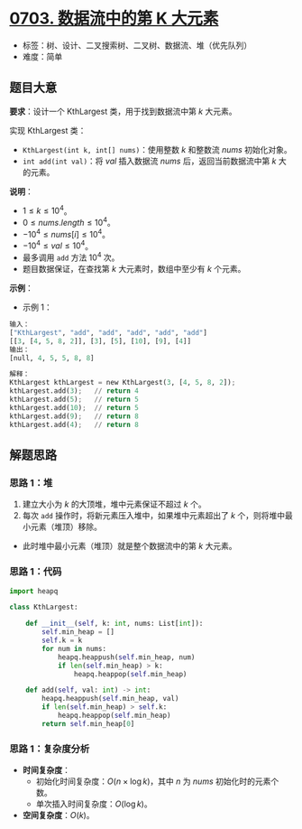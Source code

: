 # [0703. 数据流中的第 K 大元素](https://leetcode.cn/problems/kth-largest-element-in-a-stream/)

- 标签：树、设计、二叉搜索树、二叉树、数据流、堆（优先队列）
- 难度：简单

## 题目大意

**要求**：设计一个 KthLargest 类，用于找到数据流中第 $k$ 大元素。

实现 KthLargest 类：

- `KthLargest(int k, int[] nums)`：使用整数 $k$ 和整数流 $nums$ 初始化对象。
- `int add(int val)`：将 $val$ 插入数据流 $nums$ 后，返回当前数据流中第 $k$ 大的元素。

**说明**：

- $1 \le k \le 10^4$。
- $0 \le nums.length \le 10^4$。
- $-10^4 \le nums[i] \le 10^4$。
- $-10^4 \le val \le 10^4$。
- 最多调用 `add` 方法 $10^4$ 次。
- 题目数据保证，在查找第 $k$ 大元素时，数组中至少有 $k$ 个元素。

**示例**：

- 示例 1：

```python
输入：
["KthLargest", "add", "add", "add", "add", "add"]
[[3, [4, 5, 8, 2]], [3], [5], [10], [9], [4]]
输出：
[null, 4, 5, 5, 8, 8]

解释：
KthLargest kthLargest = new KthLargest(3, [4, 5, 8, 2]);
kthLargest.add(3);   // return 4
kthLargest.add(5);   // return 5
kthLargest.add(10);  // return 5
kthLargest.add(9);   // return 8
kthLargest.add(4);   // return 8
```

## 解题思路

### 思路 1：堆

1. 建立大小为 $k$ 的大顶堆，堆中元素保证不超过 $k$ 个。
2. 每次 `add` 操作时，将新元素压入堆中，如果堆中元素超出了 $k$ 个，则将堆中最小元素（堆顶）移除。

- 此时堆中最小元素（堆顶）就是整个数据流中的第 $k$ 大元素。

### 思路 1：代码

```python
import heapq

class KthLargest:

    def __init__(self, k: int, nums: List[int]):
        self.min_heap = []
        self.k = k
        for num in nums:
            heapq.heappush(self.min_heap, num)
            if len(self.min_heap) > k:
                heapq.heappop(self.min_heap)

    def add(self, val: int) -> int:
        heapq.heappush(self.min_heap, val)
        if len(self.min_heap) > self.k:
            heapq.heappop(self.min_heap)
        return self.min_heap[0]
```

### 思路 1：复杂度分析

- **时间复杂度**：
  - 初始化时间复杂度：$O(n \times \log k)$，其中 $n$ 为 $nums$ 初始化时的元素个数。
  - 单次插入时间复杂度：$O(\log k)$。
- **空间复杂度**：$O(k)$。

